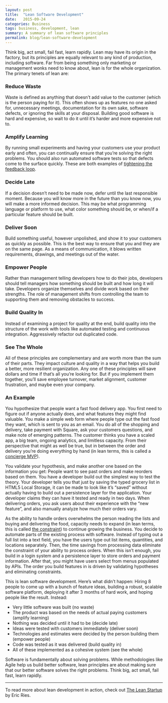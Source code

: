 ```yaml
---
layout: post
title:  "Lean Software Development"
date:   2015-09-24
categories: Business
tags: business, development, lean
summary: A summary of lean software principles
permalink: blog/lean-software-development
---
```


Think big, act small, fail fast, learn rapidly. Lean may have its origin in the factory, but its principles are equally relevant to any kind of production, including software. Far from being something only marketing or management wonks need to know about, lean is for the whole organization. The primary tenets of lean are:

### Reduce Waste

Waste is defined as anything that doesn&rsquo;t add value to the customer (which is the person paying for it). This often shows up as features no one asked for, unnecessary meetings, documentation for its own sake, software defects, or ignoring the skills at your disposal. Building good software is hard and expensive, so wait to do it until it&rsquo;s harder and more expensive not to.

### Amplify Learning

By running small experiments and having your customers use your product early and often, you can continually ensure that you&rsquo;re solving the right problems. You should also run automated software tests so that defects come to the surface quickly. These are both examples of [tightening the feedback loop](http://www.slideshare.net/thekua/tightening-the-feedback-loop-43496320). 

### Decide Late

If a decision doesn&rsquo;t need to be made now, defer until the last responsible moment. Because you will know more in the future than you know now, you will make a more informed decision. This may be what programming language or platform to use, what color something should be, or when/if a particular feature should be built.

### Deliver Soon

Build something useful, however unpolished, and show it to your customers as quickly as possible. This is the best way to ensure that you and they are on the same page. As a means of communication, it blows written requirements, drawings, and meetings out of the water.

### Empower People

Rather than management telling developers how to do their jobs, developers should tell managers how something should be built and how long it will take. Developers organize themselves and divide work based on their strengths. The role of management shifts from controlling the team to supporting them and removing obstacles to success.

### Build Quality In

Instead of examining a project for quality at the end, build quality into the structure of the work with tools like automated testing and continuous integration. Aggressively refactor out duplicated code.

### See The Whole

All of these principles are complementary and are worth more than the sum of their parts. They impact culture and quality in a way that helps you build a better, more resilient organization. Any one of these principles will save dollars and time if that&rsquo;s all you&rsquo;re looking for. But if you implement them together, you&rsquo;ll save employee turnover, market alignment, customer frustration, and maybe even your company.

### An Example

You hypothesize that people want a fast food delivery app. You first need to figure out if anyone actually does, and what features they might find valuable. You make a simple web form where people type out the fast food they want, which is sent to you as an email. You do all of the shopping and delivery, take payment with Square, ask your customers questions, and make note of emerging patterns. The customer thinks you have a scaled app, a big team, ongoing analytics, and limitless capacity. From their perspective that might as well be true, but in between the order and delivery you&rsquo;re doing everything by hand (in lean terms, this is called a [concierge MVP](http://www.slideshare.net/timgasper/concierge-mvp)).

You validate your hypothesis, and make another one based on the information you get: People want to see past orders and make reorders based on them. You have a developer build out the simplest way to test the theory. Your developer tells you that just by saving the typed grocery list in HTML5 Local Storage, it can be made to look like it&rsquo;s &ldquo;saved&rdquo; without actually having to build out a persistence layer for the application. Your developer claims they can have it tested and ready in two days. When delivering orders, you ask users about their experience with the &ldquo;new feature&rdquo;, and also manually analyze how much their orders vary.

As the ability to handle orders overwhelms the person reading the lists and buying and delivering the food, capacity needs to expand (in lean terms, this is called [the constraint](http://www.leanproduction.com/theory-of-constraints.html)) to continue growing the business. You decide to automate parts of the existing process with software. Instead of typing out a full list into a text field, you have the users type out list items, quantities, and locations separately. Then, the time savings from processing data eliminate the constraint of your ability to process orders. When this isn&rsquo;t enough, you build in a login system and a persistence layer to store orders and payment information. After that, you might have users select from menus populated by APIs. The order you build features in is driven by validating hypotheses and eliminating constraints.

This is lean software development. Here&rsquo;s what didn&rsquo;t happen: Hiring 8 people to come up with a bunch of feature ideas, building a robust, scalable software platform, deploying it after 3 months of hard work, and hoping people like the result. Instead:

* Very little software was built (no waste)
* The product was based on the needs of actual paying customers (amplify learning)
* Nothing was decided until it had to be (decide late)
* Ideas were tested with customers immediately (deliver soon)
* Technologies and estimates were decided by the person building them (empower people)
* Code was tested as it was delivered (build quality in)
* All of these implemented as a cohesive system (see the whole)

Software is fundamentally about solving problems. While methodologies like Agile help us build better software, lean principles are about making sure that our better software solves the right problems. Think big, act small, fail fast, learn rapidly.

---

To read more about lean development in action, check out [The Lean Startup](http://theleanstartup.com/) by Eric Ries.
